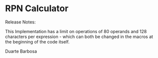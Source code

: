 RPN Calculator
==============

Release Notes:

This Implementation has a limit on operations of 80 operands
and 128 characters per expression - which can both be changed
in the macros at the beginning of the code itself.

Duarte Barbosa
